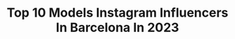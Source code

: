 ---
title: Top 10 Models Instagram Influencers In Barcelona In 2023
description: >-
  Find top models Instagram influencers in Barcelona in 2023. Most popular hashtags: #model #barcelona #happy #fashion.
platform: Instagram
hits: 148
text_top: Analyze the best Instagram profiles on inBeat.
text_bottom: Our platform has 148 Instagram influencers like this in Barcelona, Spain for you to contact.
profiles:
  - username: "jordirodriguezmoreno"
    fullname: >-
      Jordi Rodriguez Moreno
    bio: >-
      📍 Barcelona 🏳️‍🌈 ✍🏻/ mi verdad más oculta ( mi libro) disponible en Amazon. Tik tok: 1,4M @jordirodriguezmorenoo jordi.rodriguez@lolitamanager.es
    location: "Spain"
    followers: 214771
    engagement: 294
    commentsToLikes: 0.008401
    id: ck6tml3se81gb0j71iyxqckql
    verified: false
    hashtags: "#top, #model, #barcelona, #tiktok"
  - username: "judywhitee"
    fullname: >-
      ✨𝕁𝕦𝕕𝕪 𝕎𝕙𝕚𝕥𝕖✨
    bio: >-
      𝚂𝚝𝚛𝚎𝚊𝚖𝚎𝚛 🎮 𝙼𝚘𝚍𝚎𝚕𝚘 𝚙𝚎𝚝𝚒𝚝𝚎 📸 𝙵𝚘𝚛 𝚌𝚘𝚕𝚕𝚊𝚋𝚜 𝙳𝙼 📥 𝚂𝚙𝚊𝚒𝚗📍 👩‍❤️‍💋‍👨🌹𝟚𝟚-𝟘𝟛-𝟚𝟙 🐼❤
    location: "Spain"
    followers: 9818
    engagement: 497
    commentsToLikes: 0.031737
    id: ck15uii0unc7l0i19ofrr3tn0
    verified: false
    hashtags: "#model, #beauty, #faldabrillante, #christmasphotoshoot"
  - username: "romypazart"
    fullname: >-
      Romy Paz
    bio: >-
      -𝘔𝘰𝘥𝘦𝘭𝘰 y Actriz - Presentadora de Tv en Hola País PAT -𝘙𝘦𝘪𝘯𝘢 𝘥𝘦𝘭 𝘊𝘢𝘳𝘯𝘢𝘷𝘢𝘭 𝘊𝘳𝘶𝘤𝘦ñ𝘰 2020 -Premio Joven Modelo SCZ 2018 -Chica Calendario El Deber 2018
    location: "Spain"
    followers: 65671
    engagement: 203
    commentsToLikes: 0.015276
    id: ck5zxh7g0807p0i1403potfyx
    verified: false
    hashtags: "#bolivia, #niteimagin, #sanvalent, #travel"
  - username: "alopez_esp"
    fullname: >-
      𝑨𝑮𝑼𝑺 𝑳𝑶𝑷𝑬𝒁👻
    bio: >-
      🍋Embajador: @le.mon.tours 🎤| Cuenta de TikTok :+530k 📥| Colaboraciones: (DM) 📲 | (jaranaagency@gmail.com)
    location: "Spain"
    followers: 39646
    engagement: 1762
    commentsToLikes: 0.024443
    id: ck5qbx209nsnm0i112r4hm7p1
    verified: false
    hashtags: "#parejas, #friends, #tumblr, #foryou"
  - username: "itslaiafidalgo"
    fullname: >-
      LAIA FIDALGO
    bio: >-
      📍 Dancer,Choreographer & model of Barcelona 👸🏽 TikTok; itslaiafidalgo (+970k) 📥 Contact: laia@bushidotalent.com
    location: "Spain"
    followers: 151998
    engagement: 771
    commentsToLikes: 0.036418
    id: ck5cdgjzrj56o0i118eon8b58
    verified: false
    hashtags: "#mariabecerra, #jbalvin, #dancevideo, #dance"
  - username: "nayrareig"
    fullname: >-
      Nayra Reig
    bio: >-
      Run by my mum 💗Kid model & actress. Barcelona.Spain. 11 years old. Thank you for follow me!! Agency: @salvadoragency🇪🇸 @kidslondon🇬🇧
    location: "Spain"
    followers: 6730
    engagement: 745
    commentsToLikes: 0.064967
    id: ckaoyejewh6m30i78szc4s0lj
    verified: false
    hashtags: "#phoskiters, #teenmodel, #style, #fashion"
  - username: "abrilraluy"
    fullname: >-
      Abril Raluy de Jong
    bio: >-
      Check my email below... 🦋✨ spanishdutch in Barcelona, model nd psychologist rep by @wildmgmt // supporting: @savethechildren_es
    location: "Spain"
    followers: 100881
    engagement: 169
    commentsToLikes: 0.023320
    id: ck5bvxo7uklpl0i11dqlp1fkn
    verified: false
    hashtags: "#pilatesstretch, #ad"
  - username: "laiayeti"
    fullname: >-
      Laia González♡
    bio: >-
      Dancer | Actress | Model 📍Barcelona | Girona 📩 DM para Colaboraciones
    location: "Spain"
    followers: 7900
    engagement: 395
    commentsToLikes: 0.029696
    id: ckaoqowfwjoqh0i78igk7y7v8
    verified: false
    hashtags: "#modelosespa, #live, #fotos, #laiayeti"
  - username: "niedziela.raluy"
    fullname: >-
      N R
    bio: >-
      Mi casa es @circoraluy Legacy✨ Circus girl🎪 #poledancer #skater Finalist: ⛸Got Talent 👁GH16 Coach en Eso lo hago! Sometimes YouTuber⬇️
    location: "Spain"
    followers: 134078
    engagement: 247
    commentsToLikes: 0.036819
    id: ck5q0peqd73uq0i11j4pk82hc
    verified: true
    hashtags: "#polecombo, #split, #poledancers, #poletricks"
  - username: "martinapuiggalii"
    fullname: >-
      MARTINA PUIGGALÍ ;)
    bio: >-
      -WELCOME ;))) -Barcelona📍| CostaBrava (pals) -📩📲 martinapdosta@gmail.com -Collaborations DM📂
    location: "Spain"
    followers: 22951
    engagement: 1612
    commentsToLikes: 0.026157
    id: ck8t9cnfdnlxv0j78m1a1lj1u
    verified: false
    hashtags: "#shein, #photo, #fashion, #beautiful"
---